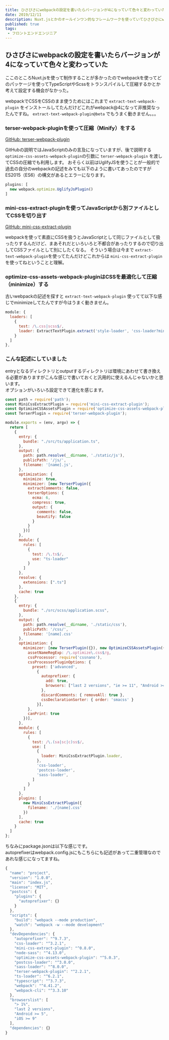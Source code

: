 ```yaml
---
title: ひさびさにwebpackの設定を書いたらバージョンが4になっていて色々と変わっていた
date: 2019/12/11
description: Nuxt.jsとかのオールインワン的なフレームワークを使っていてひさびさにwebpackの設定を書いたらバージョンが4になっていて色々と変わっていた
published: true
tags: 
 - フロントエンドエンジニア
---
```


## ひさびさにwebpackの設定を書いたらバージョンが4になっていて色々と変わっていた

ここのところNuxt.jsを使って制作することが多かったのでwebpackを使ってどのパッケージを使ってTypeScriptやScssをトランスパイルして圧縮するかとか考えて設定する機会がなかった。

<!-- more -->

webpackでCSSをCSSのまま使うためにはこれまで `extract-text-webpack-plugin` をインストールしてたんだけどこれがwebpack@4になって非推奨なったんですね。 `extract-text-webpack-plugin@beta` でもうまく動きません。。。

### terser-webpack-pluginを使って圧縮（Minify）をする

[GitHub: terser-webpack-plugin](https://github.com/webpack-contrib/terser-webpack-plugin)

GitHubの説明ではJavaScriptのみの言及になっていますが、後で説明する `optimize-css-assets-webpack-plugin`の引数に `terser-webpack-plugin` を渡してCSSの圧縮でも利用します。
おそらく以前はUglifyJSを使うことが一般的で過去の自分のwebpackの記述をみても以下のように書いてあったのですがES2015（ES6）の構文があるとエラーになります。

```javascript
plugins: [
  new webpack.optimize.UglifyJsPlugin()
]
```

### mini-css-extract-pluginを使ってJavaScriptから別ファイルとしてCSSを切り出す

[GitHub: mini-css-extract-plugin](https://github.com/webpack-contrib/terser-webpack-plugin)

webpackを使って素直にCSSを扱うとJavaScriptとして同じファイルとして扱ったりするんだけど、まあそれだといろいろと不都合があったりするので切り出してCSSファイルとして別にしたくなる。
そういう場合は今まで `extract-text-webpack-plugin`を使ってたんだけどこれからは `mini-css-extract-plugin` を使ってねということと理解。

### optimize-css-assets-webpack-pluginはCSSを最適化して圧縮（minimize）する

古いwebpackの記述を探すと `extract-text-webpack-plugin` 使ってて以下な感じでminimizeしてたんですが今はうまく動きません。

```javascript
module: {
  loaders: [
    {
      test: /\.css|scss$/,
      loader: ExtractTextPlugin.extract('style-loader', 'css-loader?minimize!sass-loader')
    }
  ]
},
```

### こんな記述にしていました

entryとなるディレクトリとoutputするディレクトリは環境にあわせて書き換える必要がありますがこんな感じで書いておくと汎用的に使えるんじゃないかと思います。  
オプションがいろいろ設定できて進化を感じます。  

```javascript
const path = require('path');
const MiniCssExtractPlugin = require('mini-css-extract-plugin');
const OptimizeCSSAssetsPlugin = require('optimize-css-assets-webpack-plugin');
const TerserPlugin = require('terser-webpack-plugin');

module.exports = (env, argv) => {
  return [
    {
      entry: {
        bundle: "./src/ts/application.ts",
      },
      output: {
        path: path.resolve(__dirname, './static/js'),
        publicPath: '/js/',
        filename: '[name].js',
      },
      optimization: {
        minimize: true,
        minimizer: [new TerserPlugin({
          extractComments: false,
          terserOptions: {
            ecma: 6,
            compress: true,
            output: {
              comments: false,
              beautify: false
            }
          }
        })]
      },
      module: {
        rules: [
          {
            test: /\.ts$/,
            use: "ts-loader"
          }
        ]
      },
      resolve: {
        extensions: [".ts"]
      },
      cache: true
    },
    {
      entry: {
        bundle: "./src/scss/application.scss",
      },
      output: {
        path: path.resolve(__dirname, './static/css'),
        publicPath: '/css/',
        filename: '[name].css'
      },
      optimization: {
        minimizer: [new TerserPlugin({}), new OptimizeCSSAssetsPlugin({
          assetNameRegExp: /\.optimize\.css$/g,
          cssProcessor: require('cssnano'),
          cssProcessorPluginOptions: {
            preset: ['advanced',
              {
                autoprefixer: {
                  add: true,
                  browsers: ["last 2 versions", "ie >= 11", "Android >= 5", "iOS >= 9"]
                },
                discardComments: { removeAll: true },
                cssDeclarationSorter: { order: 'smacss' }
              }],
          },
          canPrint: true
        })],
      },
      module: {
        rules: [
          {
            test: /\.(sa|sc|c)ss$/,
            use: [
              {
                loader: MiniCssExtractPlugin.loader,
              },
              'css-loader',
              'postcss-loader',
              'sass-loader',
            ]
          }
        ]
      },
      plugins: [
        new MiniCssExtractPlugin({
          filename: './[name].css'
        })
      ],
      cache: true
    }
  ]
};
```
ちなみにpackage.jsonは以下な感じです。  
autoprefixerはwebpack.config.jsにもこちらにも記述があって二重管理なのであれな感じになってますね。

```javascript
{
  "name": "project",
  "version": "1.0.0",
  "main": "index.js",
  "license": "MIT",
  "postcss": {
    "plugins": {
      "autoprefixer": {}
    }
  },
  "scripts": {
    "build": "webpack --mode production",
    "watch": "webpack -w --mode development"
  },
  "devDependencies": {
    "autoprefixer": "^9.7.3",
    "css-loader": "^3.2.1",
    "mini-css-extract-plugin": "^0.8.0",
    "node-sass": "^4.13.0",
    "optimize-css-assets-webpack-plugin": "^5.0.3",
    "postcss-loader": "^3.0.0",
    "sass-loader": "^8.0.0",
    "terser-webpack-plugin": "^2.2.1",
    "ts-loader": "^6.2.1",
    "typescript": "^3.7.3",
    "webpack": "^4.41.2",
    "webpack-cli": "^3.3.10"
  },
  "browserslist": [
    "> 1%",
    "last 2 versions",
    "Android >= 5",
    "iOS >= 9"
  ],
  "dependencies": {}
}
```